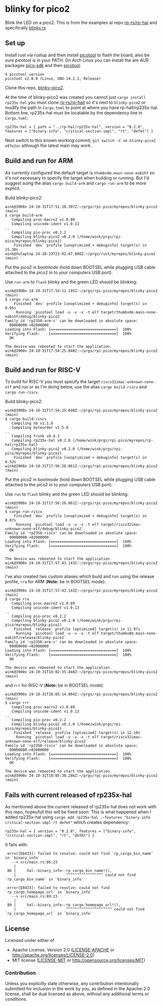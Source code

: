 # blinky for pico2

Blink the LED on a pico2. This is from the examples at repo [rp-rs/rp-hal](https://github.com/rp-rs/rp-hal)
and specifically [blinky.rs](https://github.com/rp-rs/rp-hal/blob/b41c5a7e56c4d31e16dc3ff43a802bb007d1e0bb/rp235x-hal-examples/src/bin/blinky.rs)

## Set up

Install rust via rustup and then install [picotool](https://github.com/raspberrypi/picotool)
to flash the board, also be sure picotool is in your PATH. On Arch Linux you can install
the are AUR packages [pico-sdk](https://aur.archlinux.org/packages/pico-sdk) and then
[picotool](https://aur.archlinux.org/packages/picotool):
```
$ picotool version
picotool v2.0.0 (Linux, GNU-14.2.1, Release)
```

Clone this repo, [blinky-pico2](https://github.com/winksaville/blinky-pico2).

At the time of blinky-pico2 was created you cannot just `cargo install rp235x-hal`
you must clone [rp-rs/rp-hall](https://github.com/rp-rs/rp-hal) so
it's next to `blinky-pico2` or modify the path in `Cargo.toml` to point at
where you have rp-hall/rp235x-hal. Bottom line, rp235x-hal must be locatable
by the dependency line in `Cargo.toml`:
```
rp235x-hal = { path = "../rp-hal/rp235x-hal", version = "0.2.0", features = ["binary-info", "critical-section-impl", "rt", "defmt"] }
```

Next switch to this known working commit;
`git switch -C ok-blinky-pico2 e87e2ac` although
the latest main may work.

## Build and run for ARM

As currently configured the default target is `thumbv8m.main-none-eabihf` so
it's not necessary to specify the target when building or running. But
I'd suggest suing the alias `cargo build-arm` and `cargo run-arm` to be
more explicit.

Build blinky-pico2:
```console
wink@3900x 24-10-31T17:51:10.307Z:~/prgs/rpi-pico/myrepos/blinky-pico2 (main)
$ cargo build-arm
   Compiling proc-macro2 v1.0.89
   Compiling unicode-ident v1.0.13
..
   Compiling pio-proc v0.2.2
   Compiling blinky-pico2 v0.2.0 (/home/wink/prgs/rpi-pico/myrepos/blinky-pico2)
    Finished `dev` profile [unoptimized + debuginfo] target(s) in 15.30s
wink@fwlaptop 24-10-23T23:02:47.808Z:~/prgs/rust/myrepos/blinky-pico2 (main)
```

Put the pico2 in bootmode (hold down BOOTSEL while plugging USB cable
attached to the pico2 in to your computers USB port).

Use `run-arm` to `flash` blinky and the green LED should be blinking:
```console
wink@3900x 24-10-31T17:54:12.195Z:~/prgs/rpi-pico/myrepos/blinky-pico2 (main)
$ cargo run-arm
    Finished `dev` profile [unoptimized + debuginfo] target(s) in 0.05s
     Running `picotool load -u -v -x -t elf target/thumbv8m.main-none-eabihf/debug/blinky-pico2`
Family id 'rp2350-arm-s' can be downloaded in absolute space:
  00000000->02000000
Loading into Flash: [==============================]  100%
Verifying Flash:    [==============================]  100%
  OK

The device was rebooted to start the application.
wink@3900x 24-10-31T17:54:25.040Z:~/prgs/rpi-pico/myrepos/blinky-pico2 (main)
```

## Build and run for RISC-V

To build for RISC-V you must specify the target `riscv32imac-unknown-none-elf` and
run or as I'm doing below, use the alias `cargo build-riscv` and `cargo run-riscv`.

Build blinky-pico2:
```console
wink@3900x 24-10-31T17:54:25.040Z:~/prgs/rpi-pico/myrepos/blinky-pico2 (main)
$ cargo build-riscv
   Compiling nb v1.1.0
   Compiling byteorder v1.5.0
..
   Compiling frunk v0.4.3
   Compiling rp235x-hal v0.2.0 (/home/wink/prgs/rpi-pico/myrepos/rp-hal/rp235x-hal)
   Compiling blinky-pico2 v0.2.0 (/home/wink/prgs/rpi-pico/myrepos/blinky-pico2)
    Finished `dev` profile [unoptimized + debuginfo] target(s) in 6.53s
wink@3900x 24-10-31T17:56:20.061Z:~/prgs/rpi-pico/myrepos/blinky-pico2 (main)
```

Put the pico2 in bootmode (hold down BOOTSEL while plugging USB cable
attached to the pico2 in to your computers USB port).

Use `run` to `flash` blinky and the green LED should be blinking:
```console
wink@3900x 24-10-31T17:56:20.061Z:~/prgs/rpi-pico/myrepos/blinky-pico2 (main)
$ cargo run-riscv
    Finished `dev` profile [unoptimized + debuginfo] target(s) in 0.07s
     Running `picotool load -u -v -x -t elf target/riscv32imac-unknown-none-elf/debug/blinky-pico2`
Family id 'rp2350-riscv' can be downloaded in absolute space:
  00000000->02000000
Loading into Flash: [==============================]  100%
Verifying Flash:    [==============================]  100%
  OK

The device was rebooted to start the application.
wink@3900x 24-10-31T17:57:43.143Z:~/prgs/rpi-pico/myrepos/blinky-pico2 (main)
```

I've also created two custom aliases which build and run
using the release profile, `rra` for ARM (**Note:** be in BOOTSEL mode):
```console
wink@3900x 24-10-31T17:57:43.143Z:~/prgs/rpi-pico/myrepos/blinky-pico2 (main)
$ cargo rra
   Compiling proc-macro2 v1.0.89
   Compiling unicode-ident v1.0.13
..
   Compiling pio-proc v0.2.2
   Compiling blinky-pico2 v0.2.0 (/home/wink/prgs/rpi-pico/myrepos/blinky-pico2)
    Finished `release` profile [optimized] target(s) in 11.97s
     Running `picotool load -u -v -x -t elf target/thumbv8m.main-none-eabihf/release/blinky-pico2`
Family id 'rp2350-arm-s' can be downloaded in absolute space:
  00000000->02000000
Loading into Flash: [==============================]  100%
Verifying Flash:    [==============================]  100%
  OK

The device was rebooted to start the application.
wink@3900x 24-10-31T18:02:35.448Z:~/prgs/rpi-pico/myrepos/blinky-pico2 (main)
```

and `rrr` for RISC-V (**Note:** be in BOOTSEL mode):
```console
wink@3900x 24-10-31T18:05:14.004Z:~/prgs/rpi-pico/myrepos/blinky-pico2 (main)
$ cargo rrr
   Compiling proc-macro2 v1.0.89
   Compiling unicode-ident v1.0.13
..
   Compiling pio-proc v0.2.2
   Compiling blinky-pico2 v0.2.0 (/home/wink/prgs/rpi-pico/myrepos/blinky-pico2)
    Finished `release` profile [optimized] target(s) in 12.10s
     Running `picotool load -u -v -x -t elf target/riscv32imac-unknown-none-elf/release/blinky-pico2`
Family id 'rp2350-riscv' can be downloaded in absolute space:
  00000000->02000000
Loading into Flash: [==============================]  100%
Verifying Flash:    [==============================]  100%
  OK

The device was rebooted to start the application.
wink@3900x 24-10-31T18:05:30.286Z:~/prgs/rpi-pico/myrepos/blinky-pico2 (main)
```

## Fails with current released of rp235x-hal

As mentioned above the current released of rp235x-hal does not work with this repo,
hopeufull this will be fixed soon. This is what happened when I added rp235x-hal
using `cargo add rp235x-hal --features "binary-info critical-section-impl rt defmt"`
which creates dependency:
```
rp235x-hal = { version = "0.2.0", features = ["binary-info", "critical-section-impl", "rt", "defmt"] }
```

It fails with:
```
 error[E0433]: failed to resolve: could not find `rp_cargo_bin_name` in `binary_info`
   --> src/main.rs:86:23
    |
 86 |     hal::binary_info::rp_cargo_bin_name!(),
    |                       ^^^^^^^^^^^^^^^^^ could not find `rp_cargo_bin_name` in `binary_info`

 error[E0433]: failed to resolve: could not find `rp_cargo_homepage_url` in `binary_info`
   --> src/main.rs:89:23
    |
 89 |     hal::binary_info::rp_cargo_homepage_url!(),
    |                       ^^^^^^^^^^^^^^^^^^^^^ could not find `rp_cargo_homepage_url` in `binary_info`
```

## License

Licensed under either of

- Apache License, Version 2.0 ([LICENSE-APACHE](LICENSE-APACHE) or http://apache.org/licenses/LICENSE-2.0)
- MIT license ([LICENSE-MIT](LICENSE-MIT) or http://opensource.org/licenses/MIT)

### Contribution

Unless you explicitly state otherwise, any contribution intentionally submitted
for inclusion in the work by you, as defined in the Apache-2.0 license, shall
be dual licensed as above, without any additional terms or conditions.

